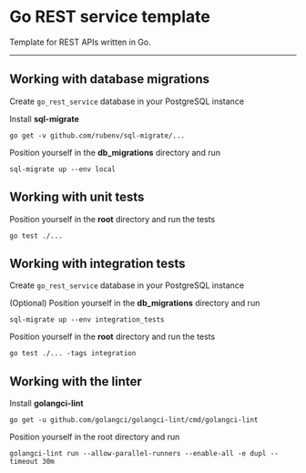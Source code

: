 # Go REST service template

Template for REST APIs written in Go.

---

## Working with database migrations

Create `go_rest_service` database in your PostgreSQL instance

Install **sql-migrate**

    go get -v github.com/rubenv/sql-migrate/...

Position yourself in the **db_migrations** directory and run

    sql-migrate up --env local

## Working with unit tests

Position yourself in the **root** directory and run the tests

    go test ./...

## Working with integration tests

Create `go_rest_service` database in your PostgreSQL instance

(Optional) Position yourself in the **db_migrations** directory and run

    sql-migrate up --env integration_tests

Position yourself in the **root** directory and run the tests

    go test ./... -tags integration

## Working with the linter

Install **golangci-lint**

    go get -u github.com/golangci/golangci-lint/cmd/golangci-lint

Position yourself in the root directory and run

    golangci-lint run --allow-parallel-runners --enable-all -e dupl --timeout 30m
